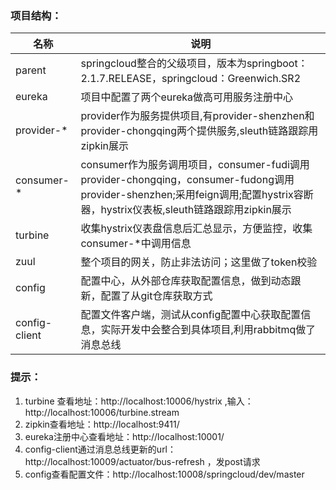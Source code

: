 ### 项目结构：

|名称|说明| 
|---|---|
|parent|springcloud整合的父级项目，版本为springboot：2.1.7.RELEASE，springcloud：Greenwich.SR2|
|eureka|项目中配置了两个eureka做高可用服务注册中心|
|provider-*|provider作为服务提供项目,有provider-shenzhen和provider-chongqing两个提供服务,sleuth链路跟踪用zipkin展示|
|consumer-*|consumer作为服务调用项目，consumer-fudi调用provider-chongqing，consumer-fudong调用provider-shenzhen;采用feign调用;配置hystrix容断器，hystrix仪表板,sleuth链路跟踪用zipkin展示|
|turbine|收集hystrix仪表盘信息后汇总显示，方便监控，收集consumer-*中调用信息|
|zuul|整个项目的网关，防止非法访问；这里做了token校验|
|config|配置中心，从外部仓库获取配置信息，做到动态跟新，配置了从git仓库获取方式|
|config-client|配置文件客户端，测试从config配置中心获取配置信息，实际开发中会整合到具体项目,利用rabbitmq做了消息总线|

### 提示：
1. turbine 查看地址：http://localhost:10006/hystrix 
   ,输入：http://localhost:10006/turbine.stream
2. zipkin查看地址：http://localhost:9411/ 
3. eureka注册中心查看地址：http://localhost:10001/ 
4. config-client通过消息总线更新的url：http://localhost:10009/actuator/bus-refresh
   ，发post请求
5. config查看配置文件：http://localhost:10008/springcloud/dev/master
